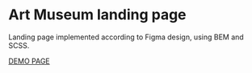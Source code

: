 # Art Museum landing page
Landing page implemented according to Figma design, using BEM and SCSS.

[DEMO PAGE](https://gponomarenko.github.io/artmuseum/)
